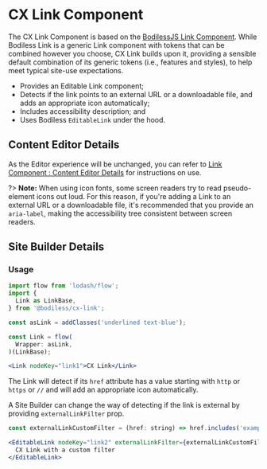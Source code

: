 # CX Link Component

The CX Link Component is based on the [BodilessJS Link Component](../../Components/Link/). While
Bodiless Link is a generic Link component with tokens that can be combined however you choose, CX
Link builds upon it, providing a sensible default combination of its generic tokens (i.e., features
and styles), to help meet typical site-use expectations.

- Provides an Editable Link component;
- Detects if the link points to an external URL or a downloadable file, and adds an appropriate icon
  automatically;
- Includes accessibility description; and
- Uses Bodiless `EditableLink` under the hood.

## Content Editor Details

As the Editor experience will be unchanged, you can refer to [Link Component : Content Editor
Details](/Components/Link/#content-editor-details) for instructions on use.

?> **Note:** When using icon fonts, some screen readers try to read pseudo-element icons out loud.
For this reason, if you're adding a Link to an external URL or a downloadable file, it's recommended
that you provide an `aria-label`, making the accessibility tree consistent between screen readers.

## Site Builder Details

### Usage

```jsx
import flow from 'lodash/flow';
import {
  Link as LinkBase,
} from '@bodiless/cx-link';

const asLink = addClasses('underlined text-blue');

const Link = flow(
  Wrapper: asLink,
)(LinkBase);

<Link nodeKey="link1">CX Link</Link>
```

The Link will detect if its `href` attribute has a value starting with `http` or `https` or `//` and
will add an appropriate icon automatically.

A Site Builder can change the way of detecting if the link is external by providing
`externalLinkFilter` prop.

```jsx
const externalLinkCustomFilter = (href: string) => href.includes('example');

<EditableLink nodeKey="link2" externalLinkFilter={externalLinkCustomFilter}>
  CX Link with a custom filter
</EditableLink>
```
